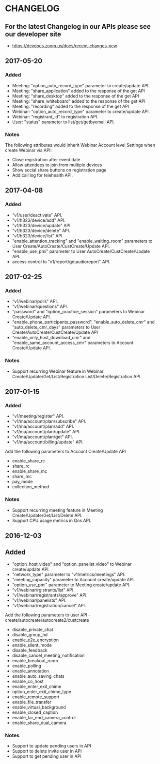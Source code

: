 # CHANGELOG

## For the latest Changelog in our APIs please see our developer site
- https://devdocs.zoom.us/docs/recent-changes-new

## 2017-05-20

### Added

- Meeting: "option_auto_record_type" parameter to create/update API.
- Meeting: "share_application" added to the response of the get API
- Meeting: "share_desktop" added to the response of the get API
- Meeting: "share_whiteboard" added to the response of the get API
- Meeting: "recording" added to the response of the get API
- Webinar: "option_auto_record_type" parameter to create/update API.
- Webinar: "registrant_id" to registration API.
- User: "status" parameter to list/get/getbyemail API.

### Notes

The following attributes would inherit Webinar Account level Settings when create Webinar via API:
- Close registration after event date
- Allow attendees to join from multiple devices
- Show social share buttons on registration page
- Add call log for telehealth API.

## 2017-04-08

### Added

- "v1/user/deactivate" API.
- "v1/h323/device/add" API.
- "v1/h323/device/update" API.
- "v1/h323/device/delete" API.
- "v1/h323/device/list" API.
- "enable_attention_tracking" and "enable_waiting_room" parameters to User Create/AutoCreate/CustCreate/Update API.
- "enable_use_pmi" parameter to User AutoCreate/CustCreate/Update API.
- access control to "v1/report/getaudioreport" API.

## 2017-02-25

### Added

- "v1/webinar/polls" API.
- "v1/webinar/questions" API.
- "password" and "option_practice_session" parameters to Webinar Create/Update API.
- "enable_phone_participants_password", "enable_auto_delete_cmr" and "auto_delete_cmr_days" parameters to User Create/AutoCreate/CustCreate/Update API
- "enable_only_host_download_cmr" and "enable_same_account_access_cmr" parameters to Account Create/Update API.

### Notes

- Support recurring Webinar feature in Webinar Create/Update/Get/List/Registration List/Delete/Registration API.

## 2017-01-15

### Added

- "v1/meeting/register" API.
- "v1/ma/account/plan/subscribe" API.
- "v1/ma/account/plan/add" API.
- "v1/ma/account/plan/update" API.
- "v1/ma/account/plan/get" API.
- "v1/ma/account/billing/update" API.

Add the following parameters to Account Create/Update API
- enable_share_rc
- share_rc
- enable_share_mc
- share_mc
- pay_mode
- collection_method

### Notes

- Support recurring meeting feature in Meeting Create/Update/Get/List/Delete API.
- Support CPU usage metrics in Qos API.

## 2016-12-03

## Added

-  "option_host_video" and "option_panelist_video" to Webinar create/update API.
-  "network_type" parameter to "v1/metrics/meetings" API.
-  "meeting_capacity" parameter to Account create/update API.
-  "option_use_pmi" parameter to Meeting create/update API.
-  "v1/webinar/rgistrants/list" API.
-  "v1/webinar/registrants/approve" API.
-  "v1/webinar/panelists" API.
-  "v1/webinar/registration/cancel" API.

Add the following parameters to user API - create/autocreate/autocreate2/custcreate
- disable_private_chat
- disable_group_hd
- enable_e2e_encryption
- enable_silent_mode
- disable_feedback
- disable_cancel_meeting_notification
- enable_breakout_room
- enable_polling
- enable_annotation
- enable_auto_saving_chats
- enable_co_host
- enable_enter_exit_chime
- option_enter_exit_chime_type
- enable_remote_support
- enable_file_transfer
- enable_virtual_background
- enable_closed_caption
- enable_far_end_camera_control
- enable_share_dual_camera

### Notes

- Support to update pending users in API
- Support to delete invite user in API
- Support to get pending user in API
